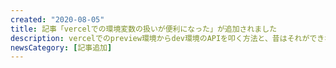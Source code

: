 ```yaml
---
created: "2020-08-05"
title: 記事「vercelでの環境変数の扱いが便利になった」が追加されました
description: vercelでのpreview環境からdev環境のAPIを叩く方法と、昔はそれができないケースがあった面白話を紹介しています。
newsCategory: [記事追加]
---
```

